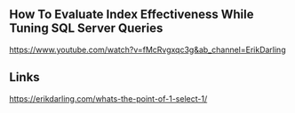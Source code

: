 ## How To Evaluate Index Effectiveness While Tuning SQL Server Queries
https://www.youtube.com/watch?v=fMcRvgxqc3g&ab_channel=ErikDarling
 

## Links
https://erikdarling.com/whats-the-point-of-1-select-1/